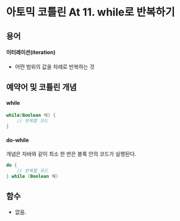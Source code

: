 # 아토믹 코틀린 At 11. while로 반복하기

## 용어

#### 이터레이션(iteration)

- 어떤 범위의 값을 차례로 반복하는 것

## 예약어 및 코틀린 개념

#### while

```kotlin
while(Boolean 식) {
    // 반복할 코드
}
```

#### do-while

개념은 자바와 같이 최소 한 번은 블록 안의 코드가 실행된다.

```kotlin
do {
    // 반복할 코드
} while (Boolean 식)
```

## 함수

- 없음.

